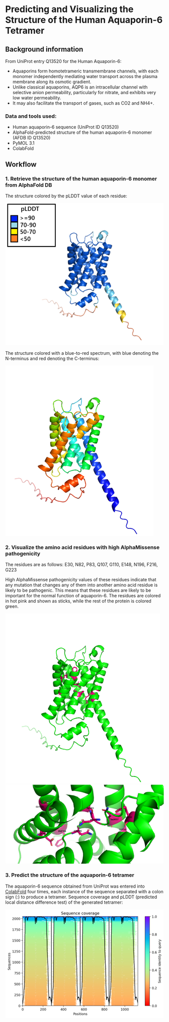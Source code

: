 # Predicting and Visualizing the Structure of the Human Aquaporin-6 Tetramer
## Background information
From UniProt entry Q13520 for the Human Aquaporin-6: 
- Aquaporins form homotetrameric transmembrane channels, with each monomer independently mediating water transport across the plasma membrane along its osmotic gradient.
- Unlike classical aquaporins, AQP6 is an intracellular channel with selective anion permeability, particularly for nitrate, and exhibits very low water permeability.
- It may also facilitate the transport of gases, such as CO2 and NH4+.
### Data and tools used:
- Human aquaporin-6 sequence (UniProt ID Q13520)
- AlphaFold-predicted structure of the human aquaporin-6 monomer (AFDB ID Q13520)
- PyMOL 3.1
- ColabFold
## Workflow
### 1. Retrieve the structure of the human aquaporin-6 monomer from AlphaFold DB
The structure colored by the pLDDT value of each residue:

![Q13520_structure](https://github.com/rmvjh27/aquaporin6-structure/blob/a7bab4a7979c49d6d8cbb7c9622325d54f85816d/Aquaporin6%20monomer.png)

The structure colored with a blue-to-red spectrum, with blue denoting the N-terminus and red denoting the C-terminus:

![NtoCcolored](https://github.com/rmvjh27/aquaporin6-structure/blob/main/Aquaporin6%20monomer-3.png)

### 2. Visualize the amino acid residues with high AlphaMissense pathogenicity
The residues are as follows: E30, N82, P83, Q107, G110, E148, N196, F216, G223

High AlphaMissense pathogenicity values of these residues indicate that any mutation that changes any of them into another amino acid residue is likely to be pathogenic. This means that these residues are likely to be important for the normal function of aquaporin-6.
The residues are colored in hot pink and shown as sticks, while the rest of the protein is colored green.

![highlight_res](https://github.com/rmvjh27/aquaporin6-structure/blob/main/Aquaporin6%20monomer-1.png)
![zoomed_res](https://github.com/rmvjh27/aquaporin6-structure/blob/main/Aquaporin6%20monomer-2.png)

### 3. Predict the structure of the aquaporin-6 tetramer
The aquaporin-6 sequence obtained from UniProt was entered into [ColabFold](https://colab.research.google.com/github/sokrypton/ColabFold/blob/main/AlphaFold2.ipynb) four times, each instance of the sequence separated with a colon sign (:) to produce a tetramer.
Sequence coverage and pLDDT (predicted local distance difference test) of the generated tetramer:

![seq_coverage](https://github.com/rmvjh27/aquaporin6-structure/blob/main/HumanAquaporin6Tetramer_62f26_coverage.png)
